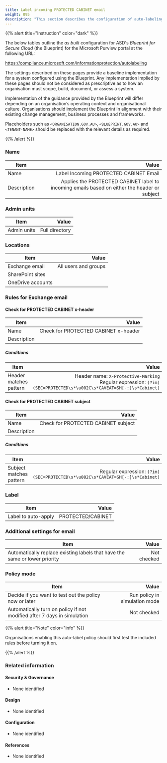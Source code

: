 ```yaml
---
title: Label incoming PROTECTED CABINET email
weight: 095
description: "This section describes the configuration of auto-labeling within Microsoft Purview associated with systems built according to guidance in ASD's Blueprint for Secure Cloud."
---
```


{{% alert title="Instruction" color="dark" %}}
 
The below tables outline the *as built* configuration for ASD's *Blueprint for Secure Cloud* (the Blueprint) for the Microsoft Purview portal at the following URL: 
 
https://compliance.microsoft.com/informationprotection/autolabeling
 
The settings described on these pages provide a baseline implementation for a system configured using the Blueprint. Any implementation implied by these pages should not be considered as prescriptive as to how an organisation must scope, build, document, or assess a system.

Implementation of the guidance provided by the Blueprint will differ depending on an organisation’s operating context and organisational culture. Organisations should implement the Blueprint in alignment with their existing change management, business processes and frameworks.

Placeholders such as `<ORGANISATION.GOV.AU>`, `<BLUEPRINT.GOV.AU>` and `<TENANT-NAME>` should be replaced with the relevant details as required.
 
{{% /alert %}}

### Name

| Item        |                                                                                        Value |
| ----------- | -------------------------------------------------------------------------------------------: |
| Name        |                                                       Label Incoming PROTECTED CABINET Email |
| Description | Applies the PROTECTED CABINET label to incoming emails based on either the header or subject |

### Admin units

| Item        |          Value |
| ----------- | -------------: |
| Admin units | Full directory |

### Locations

| Item              |                Value |
| ----------------- | -------------------: |
| Exchange email    | All users and groups |
| SharePoint sites  |                      |
| OneDrive accounts |                      |

### Rules for Exchange email

#### Check for PROTECTED CABINET x-header

| Item        |                                Value |
| ----------- | -----------------------------------: |
| Name        | Check for PROTECTED CABINET x-header |
| Description |                                      |

##### Conditions

| Item                   |                                                                                                                Value |
| ---------------------- | -------------------------------------------------------------------------------------------------------------------: |
| Header matches pattern | Header name: `X-Protective-Marking`<br>Regular expression: `(?im)(SEC=PROTECTED\s*\u002C\s*CAVEAT=SH[-:]\s*Cabinet)` |


#### Check for PROTECTED CABINET subject

| Item        |                               Value |
| ----------- | ----------------------------------: |
| Name        | Check for PROTECTED CABINET subject |
| Description |                                     |

##### Conditions

| Item                    |                                                                         Value |
| ----------------------- | ----------------------------------------------------------------------------: |
| Subject matches pattern | Regular expression: `(?im)(SEC=PROTECTED\s*\u002C\s*CAVEAT=SH[-:]\s*Cabinet)` |

### Label

| Item                |             Value |
| ------------------- | ----------------: |
| Label to auto-apply | PROTECTED/CABINET |

### Additional settings for email

| Item                                                                       |       Value |
| -------------------------------------------------------------------------- | ----------: |
| Automatically replace existing labels that have the same or lower priority | Not checked |

### Policy mode

| Item                                                                    |                         Value |
| ----------------------------------------------------------------------- | ----------------------------: |
| Decide if you want to test out the policy now or later                  | Run policy in simulation mode |
| Automatically turn on policy if not modified after 7 days in simulation |                   Not checked |

{{% alert title="Note" color="info" %}}

Organisations enabling this auto-label policy should first test the included rules before turning it on.

{{% /alert %}}

### Related information

#### Security & Governance

* None identified
  
#### Design

* None identified
  
#### Configuration

* None identified

#### References

* None identified